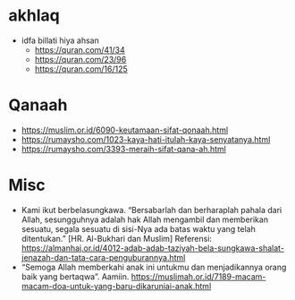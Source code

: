 # akhlaq

* idfa billati hiya ahsan 
  * https://quran.com/41/34
  * https://quran.com/23/96
  * https://quran.com/16/125

# Qanaah
* https://muslim.or.id/6090-keutamaan-sifat-qonaah.html
* https://rumaysho.com/1023-kaya-hati-itulah-kaya-senyatanya.html
* https://rumaysho.com/3393-meraih-sifat-qana-ah.html

# Misc
* Kami ikut berbelasungkawa.
“Bersabarlah dan berharaplah pahala dari Allah, sesungguhnya adalah hak Allah mengambil dan memberikan sesuatu, segala sesuatu di sisi-Nya ada batas waktu yang telah ditentukan.” [HR. Al-Bukhari dan Muslim]
Referensi: https://almanhaj.or.id/4012-adab-adab-taziyah-bela-sungkawa-shalat-jenazah-dan-tata-cara-penguburannya.html
* “Semoga Allah memberkahi anak ini untukmu dan menjadikannya orang baik yang bertaqwa”. Aamiin.
https://muslimah.or.id/7189-macam-macam-doa-untuk-yang-baru-dikaruniai-anak.html
